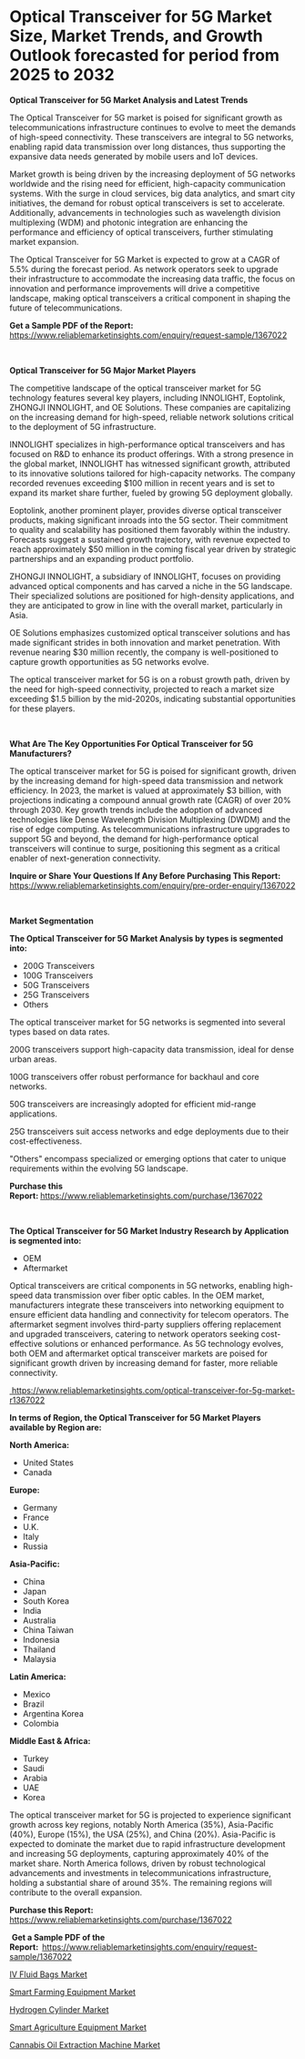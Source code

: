 <p><h1>Optical Transceiver for 5G Market Size, Market Trends, and Growth Outlook forecasted for period from 2025 to 2032</h1></p><p><strong>Optical Transceiver for 5G Market Analysis and Latest Trends</strong></p>
<p><p>The Optical Transceiver for 5G market is poised for significant growth as telecommunications infrastructure continues to evolve to meet the demands of high-speed connectivity. These transceivers are integral to 5G networks, enabling rapid data transmission over long distances, thus supporting the expansive data needs generated by mobile users and IoT devices. </p><p>Market growth is being driven by the increasing deployment of 5G networks worldwide and the rising need for efficient, high-capacity communication systems. With the surge in cloud services, big data analytics, and smart city initiatives, the demand for robust optical transceivers is set to accelerate. Additionally, advancements in technologies such as wavelength division multiplexing (WDM) and photonic integration are enhancing the performance and efficiency of optical transceivers, further stimulating market expansion.</p><p>The Optical Transceiver for 5G Market is expected to grow at a CAGR of 5.5% during the forecast period. As network operators seek to upgrade their infrastructure to accommodate the increasing data traffic, the focus on innovation and performance improvements will drive a competitive landscape, making optical transceivers a critical component in shaping the future of telecommunications.</p></p>
<p><strong>Get a Sample PDF of the Report:&nbsp;</strong> <a href="https://www.reliablemarketinsights.com/enquiry/request-sample/1367022?utm_campaign=2240&utm_medium=2&utm_source=Github&utm_content=ia&utm_term=22032025&utm_id=optical-transceiver-for-5g">https://www.reliablemarketinsights.com/enquiry/request-sample/1367022</a></p>
<p>&nbsp;</p>
<p><strong>Optical Transceiver for 5G Major Market Players</strong></p>
<p><p>The competitive landscape of the optical transceiver market for 5G technology features several key players, including INNOLIGHT, Eoptolink, ZHONGJI INNOLIGHT, and OE Solutions. These companies are capitalizing on the increasing demand for high-speed, reliable network solutions critical to the deployment of 5G infrastructure.</p><p>INNOLIGHT specializes in high-performance optical transceivers and has focused on R&D to enhance its product offerings. With a strong presence in the global market, INNOLIGHT has witnessed significant growth, attributed to its innovative solutions tailored for high-capacity networks. The company recorded revenues exceeding $100 million in recent years and is set to expand its market share further, fueled by growing 5G deployment globally.</p><p>Eoptolink, another prominent player, provides diverse optical transceiver products, making significant inroads into the 5G sector. Their commitment to quality and scalability has positioned them favorably within the industry. Forecasts suggest a sustained growth trajectory, with revenue expected to reach approximately $50 million in the coming fiscal year driven by strategic partnerships and an expanding product portfolio.</p><p>ZHONGJI INNOLIGHT, a subsidiary of INNOLIGHT, focuses on providing advanced optical components and has carved a niche in the 5G landscape. Their specialized solutions are positioned for high-density applications, and they are anticipated to grow in line with the overall market, particularly in Asia.</p><p>OE Solutions emphasizes customized optical transceiver solutions and has made significant strides in both innovation and market penetration. With revenue nearing $30 million recently, the company is well-positioned to capture growth opportunities as 5G networks evolve.</p><p>The optical transceiver market for 5G is on a robust growth path, driven by the need for high-speed connectivity, projected to reach a market size exceeding $1.5 billion by the mid-2020s, indicating substantial opportunities for these players.</p></p>
<p>&nbsp;</p>
<p><strong>What Are The Key Opportunities For Optical Transceiver for 5G Manufacturers?</strong></p>
<p><p>The optical transceiver market for 5G is poised for significant growth, driven by the increasing demand for high-speed data transmission and network efficiency. In 2023, the market is valued at approximately $3 billion, with projections indicating a compound annual growth rate (CAGR) of over 20% through 2030. Key growth trends include the adoption of advanced technologies like Dense Wavelength Division Multiplexing (DWDM) and the rise of edge computing. As telecommunications infrastructure upgrades to support 5G and beyond, the demand for high-performance optical transceivers will continue to surge, positioning this segment as a critical enabler of next-generation connectivity.</p></p>
<p><strong>Inquire or Share Your Questions If Any Before Purchasing This Report:</strong> <a href="https://www.reliablemarketinsights.com/enquiry/pre-order-enquiry/1367022?utm_campaign=2240&utm_medium=2&utm_source=Github&utm_content=ia&utm_term=22032025&utm_id=optical-transceiver-for-5g">https://www.reliablemarketinsights.com/enquiry/pre-order-enquiry/1367022</a></p>
<p>&nbsp;</p>
<p><strong>Market Segmentation</strong></p>
<p><strong>The Optical Transceiver for 5G Market Analysis by types is segmented into:</strong></p>
<p><ul><li>200G Transceivers</li><li>100G Transceivers</li><li>50G Transceivers</li><li>25G Transceivers</li><li>Others</li></ul></p>
<p><p>The optical transceiver market for 5G networks is segmented into several types based on data rates. </p><p>200G transceivers support high-capacity data transmission, ideal for dense urban areas. </p><p>100G transceivers offer robust performance for backhaul and core networks. </p><p>50G transceivers are increasingly adopted for efficient mid-range applications. </p><p>25G transceivers suit access networks and edge deployments due to their cost-effectiveness. </p><p>"Others" encompass specialized or emerging options that cater to unique requirements within the evolving 5G landscape.</p></p>
<p><strong>Purchase this Report:&nbsp;</strong><a href="https://www.reliablemarketinsights.com/purchase/1367022?utm_campaign=2240&utm_medium=2&utm_source=Github&utm_content=ia&utm_term=22032025&utm_id=optical-transceiver-for-5g">https://www.reliablemarketinsights.com/purchase/1367022</a></p>
<p>&nbsp;</p>
<p><strong>The Optical Transceiver for 5G Market Industry Research by Application is segmented into:</strong></p>
<p><ul><li>OEM</li><li>Aftermarket</li></ul></p>
<p><p>Optical transceivers are critical components in 5G networks, enabling high-speed data transmission over fiber optic cables. In the OEM market, manufacturers integrate these transceivers into networking equipment to ensure efficient data handling and connectivity for telecom operators. The aftermarket segment involves third-party suppliers offering replacement and upgraded transceivers, catering to network operators seeking cost-effective solutions or enhanced performance. As 5G technology evolves, both OEM and aftermarket optical transceiver markets are poised for significant growth driven by increasing demand for faster, more reliable connectivity.</p></p>
<p><a href="https://www.reliablemarketinsights.com/optical-transceiver-for-5g-market-r1367022?utm_campaign=2240&utm_medium=2&utm_source=Github&utm_content=ia&utm_term=22032025&utm_id=optical-transceiver-for-5g">&nbsp;https://www.reliablemarketinsights.com/optical-transceiver-for-5g-market-r1367022</a></p>
<p><strong>In terms of Region, the Optical Transceiver for 5G Market Players available by Region are:</strong></p>
<p>
    <p> <strong> North America: </strong>
        <ul>
            <li>United States</li>
            <li>Canada</li>
        </ul>
        </p> 
    <p> <strong> Europe: </strong>
        <ul>
            <li>Germany</li>
            <li>France</li>
            <li>U.K.</li>
            <li>Italy</li>
            <li>Russia</li>
        </ul>
        </p> 
    <p> <strong> Asia-Pacific: </strong>
        <ul>
            <li>China</li>
            <li>Japan</li>
            <li>South Korea</li>
            <li>India</li>
            <li>Australia</li>
            <li>China Taiwan</li>
            <li>Indonesia</li>
            <li>Thailand</li>
            <li>Malaysia</li>
        </ul>
        </p> 
    <p> <strong> Latin America: </strong>
        <ul>
            <li>Mexico</li>
            <li>Brazil</li>
            <li>Argentina Korea</li>
            <li>Colombia</li>
        </ul>
        </p> 
    <p> <strong> Middle East & Africa: </strong>
        <ul>
            <li>Turkey</li>
            <li>Saudi</li>
            <li>Arabia</li>
            <li>UAE</li>
            <li>Korea</li>
        </ul>
    </p>
    </p>
<p><p>The optical transceiver market for 5G is projected to experience significant growth across key regions, notably North America (35%), Asia-Pacific (40%), Europe (15%), the USA (25%), and China (20%). Asia-Pacific is expected to dominate the market due to rapid infrastructure development and increasing 5G deployments, capturing approximately 40% of the market share. North America follows, driven by robust technological advancements and investments in telecommunications infrastructure, holding a substantial share of around 35%. The remaining regions will contribute to the overall expansion.</p></p>
<p><strong>Purchase this Report: </strong><a href="https://www.reliablemarketinsights.com/purchase/1367022?utm_campaign=2240&utm_medium=2&utm_source=Github&utm_content=ia&utm_term=22032025&utm_id=optical-transceiver-for-5g">https://www.reliablemarketinsights.com/purchase/1367022</a></p>
<p>&nbsp;<strong>Get a Sample PDF of the Report:&nbsp;&nbsp;</strong><a href="https://www.reliablemarketinsights.com/enquiry/request-sample/1367022?utm_campaign=2240&utm_medium=2&utm_source=Github&utm_content=ia&utm_term=22032025&utm_id=optical-transceiver-for-5g">https://www.reliablemarketinsights.com/enquiry/request-sample/1367022</a></p>
<p><strong></strong></p>
<p><p><a href="https://github.com/moroesarta/Market-Research-Report-List-1/blob/main/iv-fluid-bags-market.md?utm_campaign=2240&utm_medium=2&utm_source=Github&utm_content=ia&utm_term=22032025&utm_id=optical-transceiver-for-5g">IV Fluid Bags Market</a></p><p><a href="https://www.linkedin.com/pulse/growth-insights-smart-farming-equipment-market-whats-xezmf?utm_campaign=2240&utm_medium=2&utm_source=Github&utm_content=ia&utm_term=22032025&utm_id=optical-transceiver-for-5g">Smart Farming Equipment Market</a></p><p><a href="https://github.com/sadaandilou/Market-Research-Report-List-1/blob/main/hydrogen-cylinder-market.md?utm_campaign=2240&utm_medium=2&utm_source=Github&utm_content=ia&utm_term=22032025&utm_id=optical-transceiver-for-5g">Hydrogen Cylinder Market</a></p><p><a href="https://www.linkedin.com/pulse/smart-agriculture-equipment-market-outlook-2025-2032-projected-voiof?utm_campaign=2240&utm_medium=2&utm_source=Github&utm_content=ia&utm_term=22032025&utm_id=optical-transceiver-for-5g">Smart Agriculture Equipment Market</a></p><p><a href="https://www.linkedin.com/pulse/cannabis-oil-extraction-machine-market-size-current-development-qjtwf?utm_campaign=2240&utm_medium=2&utm_source=Github&utm_content=ia&utm_term=22032025&utm_id=optical-transceiver-for-5g">Cannabis Oil Extraction Machine Market</a></p></p>